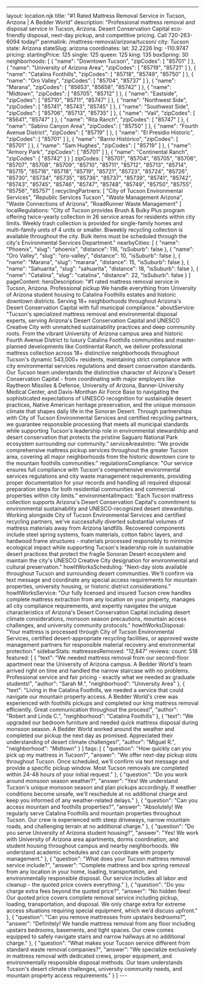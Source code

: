 ---
layout: location.njk
title: "#1 Rated Mattress Removal Service in Tucson, Arizona | A Bedder World"
description: "Professional mattress removal and disposal service in Tucson, Arizona. Desert Conservation Capital eco-friendly disposal, next-day pickup, and competitive pricing. Call 720-263-6094 today!"
permalink: /mattress-removal/arizona/tucson/
city: Tucson state: Arizona stateSlug: arizona coordinates: lat: 32.2226 lng: -110.9747 pricing: startingPrice: 125 single: 125 queen: 125 king: 135 boxSpring: 30 neighborhoods: [ { "name": "Downtown Tucson", "zipCodes": [ "85701" ] }, { "name": "University of Arizona Area", "zipCodes": [ "85719", "85721" ] }, { "name": "Catalina Foothills", "zipCodes": [ "85718", "85749", "85750" ] }, { "name": "Oro Valley", "zipCodes": [ "85704", "85737" ] }, { "name": "Marana", "zipCodes": [ "85653", "85658", "85742" ] }, { "name": "Midtown", "zipCodes": [ "85705", "85712" ] }, { "name": "Eastside", "zipCodes": [ "85710", "85711", "85747" ] }, { "name": "Northwest Side", "zipCodes": [ "85741", "85743", "85745" ] }, { "name": "Southwest Side", "zipCodes": [ "85706", "85713", "85735" ] }, { "name": "Vail", "zipCodes": [ "85641", "85747" ] }, { "name": "Rita Ranch", "zipCodes": [ "85747" ] }, { "name": "Sabino Canyon Area", "zipCodes": [ "85750" ] }, { "name": "Fourth Avenue District", "zipCodes": [ "85719" ] }, { "name": "El Presidio Historic", "zipCodes": [ "85701" ] }, { "name": "Barrio Histórico", "zipCodes": [ "85701" ] }, { "name": "Sam Hughes", "zipCodes": [ "85719" ] }, { "name": "Armory Park", "zipCodes": [ "85701" ] }, { "name": "Continental Ranch", "zipCodes": [ "85742" ] } ] zipCodes: [ "85701", "85704", "85705", "85706", "85707", "85708", "85709", "85710", "85711", "85712", "85713", "85714", "85715", "85716", "85718", "85719", "85721", "85723", "85724", "85726", "85730", "85734", "85735", "85736", "85737", "85739", "85741", "85742", "85743", "85745", "85746", "85747", "85748", "85749", "85750", "85755", "85756", "85757" ] recyclingPartners: [ "City of Tucson Environmental Services", "Republic Services Tucson", "Waste Management Arizona", "Waste Connections of Arizona", "RoadRunner Waste Management" ] localRegulations: "City of Tucson provides Brush & Bulky Plus program offering twice-yearly collection in 26 service areas for residents within city limits. Weekly trash collection is provided for single-family homes and multi-family units of 4 units or smaller. Biweekly recycling collection is available throughout the city. Bulk items must be scheduled through the city's Environmental Services Department." nearbyCities: [ { "name": "Phoenix", "slug": "phoenix", "distance": 116, "isSuburb": false }, { "name": "Oro Valley", "slug": "oro-valley", "distance": 10, "isSuburb": false }, { "name": "Marana", "slug": "marana", "distance": 15, "isSuburb": false }, { "name": "Sahuarita", "slug": "sahuarita", "distance": 18, "isSuburb": false }, { "name": "Catalina", "slug": "catalina", "distance": 22, "isSuburb": false } ] pageContent: heroDescription: "#1 rated mattress removal service in Tucson, Arizona. Professional pickup We handle everything from University of Arizona student housing to Catalina Foothills estates and historic downtown districts. Serving 18+ neighborhoods throughout Arizona's Desert Conservation Capital with full municipal compliance." aboutService: "Tucson's specialized mattress removal and environmental disposal experts, serving Arizona's Desert Conservation Capital and UNESCO Creative City with unmatched sustainability practices and deep community roots. From the vibrant University of Arizona campus area and historic Fourth Avenue District to luxury Catalina Foothills communities and master-planned developments like Continental Ranch, we deliver professional mattress collection across 18+ distinctive neighborhoods throughout Tucson's dynamic 543,000+ residents, maintaining strict compliance with city environmental services regulations and desert conservation standards. Our Tucson team understands the distinctive character of Arizona's Desert Conservation Capital - from coordinating with major employers like Raytheon Missiles & Defense, University of Arizona, Banner-University Medical Center, and Davis-Monthan Air Force Base to navigating the sophisticated expectations of UNESCO recognition for sustainable desert practices, Native American heritage preservation, and the unique monsoon climate that shapes daily life in the Sonoran Desert. Through partnerships with City of Tucson Environmental Services and certified recycling partners, we guarantee responsible processing that meets all municipal standards while supporting Tucson's leadership role in environmental stewardship and desert conservation that protects the pristine Saguaro National Park ecosystem surrounding our community." serviceAreasIntro: "We provide comprehensive mattress pickup services throughout the greater Tucson area, covering all major neighborhoods from the historic downtown core to the mountain foothills communities:" regulationsCompliance: "Our service ensures full compliance with Tucson's comprehensive environmental services regulations and city waste management requirements, providing proper documentation for your records and handling all required disposal preparation steps for both residential communities and commercial properties within city limits." environmentalImpact: "Each Tucson mattress collection supports Arizona's Desert Conservation Capital's commitment to environmental sustainability and UNESCO-recognized desert stewardship. Working alongside City of Tucson Environmental Services and certified recycling partners, we've successfully diverted substantial volumes of mattress materials away from Arizona landfills. Recovered components include steel spring systems, foam materials, cotton fabric layers, and hardwood frame structures - materials processed responsibly to minimize ecological impact while supporting Tucson's leadership role in sustainable desert practices that protect the fragile Sonoran Desert ecosystem and maintain the city's UNESCO Creative City designation for environmental and cultural preservation." howItWorksScheduling: "Next-day slots available throughout Tucson and surrounding desert communities. We'll confirm via text message and coordinate any special access requirements for mountain properties, university housing, or historic district considerations." howItWorksService: "Our fully licensed and insured Tucson crew handles complete mattress extraction from any location on your property, manages all city compliance requirements, and expertly navigates the unique characteristics of Arizona's Desert Conservation Capital including desert climate considerations, monsoon season precautions, mountain access challenges, and university community protocols." howItWorksDisposal: "Your mattress is processed through City of Tucson Environmental Services, certified desert-appropriate recycling facilities, or approved waste management partners for responsible material recovery and environmental protection." sidebarStats: mattressesRemoved: "12,847" reviews: count: 518 featured: [ { "text": "We needed mattress removal from our second-floor apartment near the University of Arizona campus. A Bedder World's team arrived right on time and handled the narrow staircase with no problems. Professional service and fair pricing - exactly what we needed as graduate students!", "author": "Sarah M.", "neighborhood": "University Area" }, { "text": "Living in the Catalina Foothills, we needed a service that could navigate our mountain property access. A Bedder World's crew was experienced with foothills pickups and completed our king mattress removal efficiently. Great communication throughout the process!", "author": "Robert and Linda C.", "neighborhood": "Catalina Foothills" }, { "text": "We upgraded our bedroom furniture and needed quick mattress disposal during monsoon season. A Bedder World worked around the weather and completed our pickup the next day as promised. Appreciated their understanding of desert climate challenges!", "author": "Miguel R.", "neighborhood": "Midtown" } ] faqs: [ { "question": "How quickly can you pick up my mattress in Tucson?", "answer": "We offer next-day pickup slots throughout Tucson. Once scheduled, we'll confirm via text message and provide a specific pickup window. Most Tucson removals are completed within 24-48 hours of your initial request." }, { "question": "Do you work around monsoon season weather?", "answer": "Yes! We understand Tucson's unique monsoon season and plan pickups accordingly. If weather conditions become unsafe, we'll reschedule at no additional charge and keep you informed of any weather-related delays." }, { "question": "Can you access mountain and foothills properties?", "answer": "Absolutely! We regularly serve Catalina Foothills and mountain properties throughout Tucson. Our crew is experienced with steep driveways, narrow mountain roads, and challenging terrain at no additional charge." }, { "question": "Do you serve University of Arizona student housing?", "answer": "Yes! We work with University of Arizona area apartments, dorms coordination, and student housing throughout campus and nearby neighborhoods. We understand academic schedules and can coordinate with property management." }, { "question": "What does your Tucson mattress removal service include?", "answer": "Complete mattress and box spring removal from any location in your home, loading, transportation, and environmentally responsible disposal. Our service includes all labor and cleanup - the quoted price covers everything." }, { "question": "Do you charge extra fees beyond the quoted price?", "answer": "No hidden fees! Our quoted price covers complete removal service including pickup, loading, transportation, and disposal. We only charge extra for extreme access situations requiring special equipment, which we'd discuss upfront." }, { "question": "Can you remove mattresses from upstairs bedrooms?", "answer": "Definitely! We handle mattress removal from any floor including upstairs bedrooms, basements, and tight spaces. Our crew comes equipped to safely navigate stairs and narrow hallways at no additional charge." }, { "question": "What makes your Tucson service different from standard waste removal companies?", "answer": "We specialize exclusively in mattress removal with dedicated crews, proper equipment, and environmentally responsible disposal methods. Our team understands Tucson's desert climate challenges, university community needs, and mountain property access requirements." } ] ---